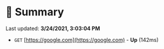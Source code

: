 # 📖 Summary
Last updated: **3/24/2021, 3:03:04 PM**

- `GET` [https://google.com](https://google.com) - **Up** (142ms)
